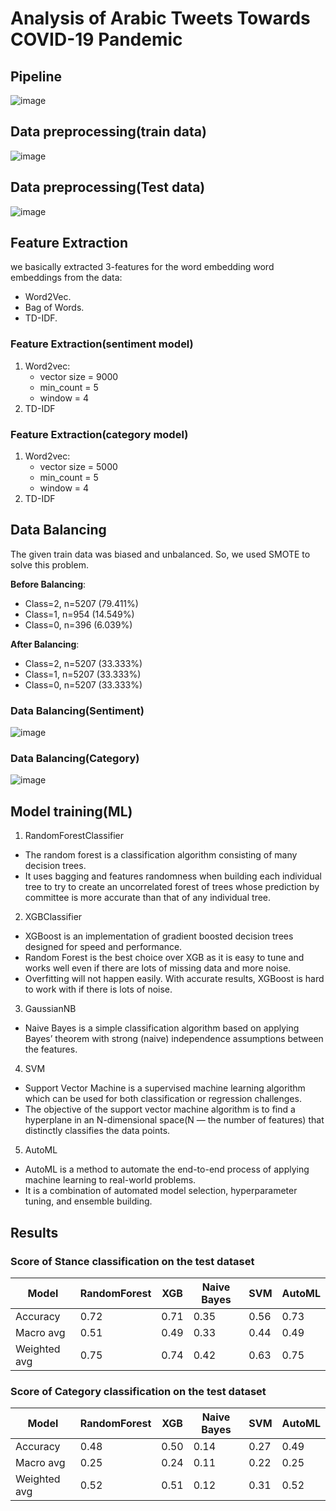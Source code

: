 # Analysis of Arabic Tweets Towards COVID-19 Pandemic

## Pipeline
![image](https://user-images.githubusercontent.com/56788883/234524209-45260691-7f49-4f15-87d2-d6b8c32629fa.png)

## Data preprocessing(train data)
![image](https://user-images.githubusercontent.com/56788883/234524369-2cade57e-7c85-4080-a8d4-08cd1eaade4a.png)

## Data preprocessing(Test data)
![image](https://user-images.githubusercontent.com/56788883/234524404-15626a32-b297-4303-a31e-6eaec886442a.png)

## Feature Extraction
we basically extracted 3-features for the word embedding word embeddings from the data:
- Word2Vec.
- Bag of Words.
- TD-IDF.

### Feature Extraction(sentiment model)
1. Word2vec:
    - vector size = 9000
    - min_count = 5
    - window = 4
2. TD-IDF
### Feature Extraction(category model)
1. Word2vec:
    - vector size = 5000
    - min_count = 5
    - window = 4
2. TD-IDF

## Data Balancing
The given train data was biased and unbalanced. So, we used SMOTE to solve this problem.

**Before Balancing**: 
- Class=2, n=5207 (79.411%)
- Class=1, n=954 (14.549%) 
- Class=0, n=396 (6.039%) 

**After Balancing**: 
- Class=2, n=5207 (33.333%) 
- Class=1, n=5207 (33.333%) 
- Class=0, n=5207 (33.333%)


### Data Balancing(Sentiment)
![image](https://user-images.githubusercontent.com/56788883/234524545-3f64ea61-6e1a-4f0e-bed0-0cbe210cc1d3.png)

### Data Balancing(Category)
![image](https://user-images.githubusercontent.com/56788883/234524791-859282e7-dc9f-49d9-be58-6912cf2f0ccc.png)


## Model training(ML)
1. RandomForestClassifier
- The random forest is a classification algorithm consisting of many decision trees. 
- It uses bagging and features randomness when building each individual tree to try to create an uncorrelated forest of trees whose prediction by committee is more accurate than that of any individual tree.
2. XGBClassifier
- XGBoost is an implementation of gradient boosted decision trees designed for speed and performance.
- Random Forest is the best choice over XGB as it is easy to tune and works well even if there are lots of missing data and more noise. 
- Overfitting will not happen easily. With accurate results, XGBoost is hard to work with if there is lots of noise.
3. GaussianNB
- Naive Bayes is a simple classification algorithm based on applying Bayes’ theorem with strong (naive) independence assumptions between the features.
4. SVM
- Support Vector Machine is a supervised machine learning algorithm which can be used for both classification or regression challenges. 
- The objective of the support vector machine algorithm is to find a hyperplane in an N-dimensional space(N — the number of features) that distinctly classifies the data points.
5. AutoML
- AutoML is a method to automate the end-to-end process of applying machine learning to real-world problems. 
- It is a combination of automated model selection, hyperparameter tuning, and ensemble building.


## Results

### Score of Stance classification on the test dataset 
| Model        | RandomForest | XGB  | Naive Bayes | SVM  | AutoML |
| ------------ | ------------ | ---- | ----------- | ---- | ------ |
| Accuracy     | 0.72         | 0.71 | 0.35        | 0.56 | 0.73   |
| Macro avg    | 0.51         | 0.49 | 0.33        | 0.44 | 0.49   |
| Weighted avg | 0.75         | 0.74 | 0.42        | 0.63 | 0.75   |

### Score of Category classification on the test dataset 
| Model        | RandomForest | XGB  | Naive Bayes | SVM  | AutoML |
| ------------ | ------------ | ---- | ----------- | ---- | ------ |
| Accuracy     | 0.48         | 0.50 | 0.14        | 0.27 | 0.49   |
| Macro avg    | 0.25         | 0.24 | 0.11        | 0.22 | 0.25   |
| Weighted avg | 0.52         | 0.51 | 0.12        | 0.31 | 0.52   |
